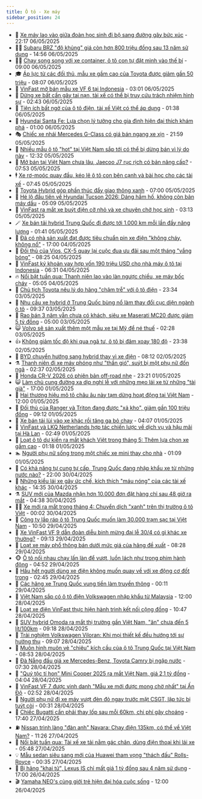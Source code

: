 ```yaml
---
title: Ô tô - Xe máy
sidebar_position: 24
---
```


<!-- dantri-o-to-xe-may:START -->
- 🤡 [Xe máy lao vào giữa đoàn học sinh đi bộ sang đường gây bức xúc](https://dantri.com.vn/o-to-xe-may/xe-may-lao-vao-giua-doan-hoc-sinh-di-bo-sang-duong-gay-buc-xuc-20250507013009365.htm) - 22:17 06/05/2025
- 🧑‍💻 [Subaru BRZ &quot;độ khủng&quot; giá còn hơn 800 triệu đồng sau 13 năm sử dụng](https://dantri.com.vn/o-to-xe-may/subaru-brz-do-khung-gia-con-hon-800-trieu-dong-sau-13-nam-su-dung-20250505113142888.htm) - 14:56 06/05/2025
- 🧑‍💻 [Chạy song song với xe container, ô tô con tự đặt mình vào thế bí](https://dantri.com.vn/o-to-xe-may/chay-song-song-voi-xe-container-o-to-con-tu-dat-minh-vao-the-bi-20250506145249068.htm) - 09:00 06/05/2025
- 🎓 [Áp lực từ các đối thủ, mẫu xe gầm cao của Toyota được giảm gần 50 triệu](https://dantri.com.vn/o-to-xe-may/ap-luc-tu-cac-doi-thu-mau-xe-gam-cao-cua-toyota-duoc-giam-gan-50-trieu-20250505141542584.htm) - 08:07 06/05/2025
- 🌊 [VinFast mở bán mẫu xe VF 6 tại Indonesia](https://dantri.com.vn/o-to-xe-may/vinfast-mo-ban-mau-xe-vf-6-tai-indonesia-20250506094914838.htm) - 03:01 06/05/2025
- 🥷 [Dừng xe bất cẩn gây tai nạn, tài xế có thể bị truy cứu trách nhiệm hình sự](https://dantri.com.vn/o-to-xe-may/dung-xe-bat-can-gay-tai-nan-tai-xe-co-the-bi-truy-cuu-trach-nhiem-hinh-su-20250506091903513.htm) - 02:43 06/05/2025
- 🤩 [Tiện ích bất ngờ của ô tô điện, tài xế Việt có thể áp dụng](https://dantri.com.vn/o-to-xe-may/tien-ich-bat-ngo-cua-o-to-dien-tai-xe-viet-co-the-ap-dung-20250505232917507.htm) - 01:38 06/05/2025
- 🫶 [Hyundai Santa Fe: Lựa chọn lý tưởng cho gia đình hiện đại thích khám phá](https://dantri.com.vn/o-to-xe-may/hyundai-santa-fe-lua-chon-ly-tuong-cho-gia-dinh-hien-dai-thich-kham-pha-20250505150432114.htm) - 01:00 06/05/2025
- 🎭 [Chiếc xe nhái Mercedes G-Class có giá bán ngang xe xịn](https://dantri.com.vn/o-to-xe-may/chiec-xe-nhai-mercedes-g-class-co-gia-ban-ngang-xe-xin-20250505172116168.htm) - 21:59 05/05/2025
- 🌁 [Nhiều mẫu ô tô &quot;hot&quot; tại Việt Nam sắp tới có thể bị dừng bán vì lý do này](https://dantri.com.vn/o-to-xe-may/nhieu-mau-o-to-hot-tai-viet-nam-sap-toi-co-the-bi-dung-ban-vi-ly-do-nay-20250505154906380.htm) - 12:32 05/05/2025
- 🦩 [Mở bán tại Việt Nam chưa lâu, Jaecoo J7 rục rịch có bản nâng cấp?](https://dantri.com.vn/o-to-xe-may/mo-ban-tai-viet-nam-chua-lau-jaecoo-j7-ruc-rich-co-ban-nang-cap-20250505132140090.htm) - 07:53 05/05/2025
- 🕴 [Xe rơ-moóc quay đầu, kéo lê ô tô con bên cạnh và bài học cho các tài xế](https://dantri.com.vn/o-to-xe-may/xe-ro-mooc-quay-dau-keo-le-o-to-con-ben-canh-va-bai-hoc-cho-cac-tai-xe-20250505121245273.htm) - 07:45 05/05/2025
- 🎡 [Toyota Hybrid góp phần thúc đẩy giao thông xanh](https://dantri.com.vn/o-to-xe-may/toyota-hybrid-gop-phan-thuc-day-giao-thong-xanh-20250505114455946.htm) - 07:00 05/05/2025
- 📝 [Hé lộ đầu tiên về Hyundai Tucson 2026: Dáng hầm hố, không còn bản máy dầu](https://dantri.com.vn/o-to-xe-may/he-lo-dau-tien-ve-hyundai-tucson-2026-dang-ham-ho-khong-con-ban-may-dau-20250505114414758.htm) - 05:09 05/05/2025
- 🧐 [VinFast ra mắt xe buýt điện cỡ nhỏ và xe chuyên chở học sinh](https://dantri.com.vn/o-to-xe-may/vinfast-ra-mat-xe-buyt-dien-co-nho-va-xe-chuyen-cho-hoc-sinh-20250505100420897.htm) - 03:13 05/05/2025
- 🪄 [Xe bán tải hybrid Trung Quốc đi được tới 1.000 km mỗi lần đầy năng lượng](https://dantri.com.vn/o-to-xe-may/xe-ban-tai-hybrid-trung-quoc-di-duoc-toi-1000-km-moi-lan-day-nang-luong-20250505084054257.htm) - 01:41 05/05/2025
- 🧰 [Đã có nhà sản xuất đạt được tiêu chuẩn pin xe điện &quot;không cháy, không nổ&quot;](https://dantri.com.vn/o-to-xe-may/da-co-nha-san-xuat-dat-duoc-tieu-chuan-pin-xe-dien-khong-chay-khong-no-20250504210353679.htm) - 17:00 04/05/2025
- 🚀 [Đối thủ của Vios, CX-5 quay lại cuộc đua ưu đãi sau một tháng &quot;vắng bóng&quot;](https://dantri.com.vn/o-to-xe-may/doi-thu-cua-vios-cx-5-quay-lai-cuoc-dua-uu-dai-sau-mot-thang-vang-bong-20250504132708802.htm) - 08:25 04/05/2025
- 💪 [VinFast ký khoản vay hợp vốn 190 triệu USD cho nhà máy ô tô tại Indonesia](https://dantri.com.vn/o-to-xe-may/vinfast-ky-khoan-vay-hop-von-190-trieu-usd-cho-nha-may-o-to-tai-indonesia-20250503203028361.htm) - 06:31 04/05/2025
- 🔥 [Nổi bật tuần qua: Thanh niên lao vào làn ngược chiều, xe máy bốc cháy](https://dantri.com.vn/o-to-xe-may/noi-bat-tuan-qua-thanh-nien-lao-vao-lan-nguoc-chieu-xe-may-boc-chay-20250504113401639.htm) - 05:05 04/05/2025
- 🐲 [Chủ tịch Toyota nêu lý do hãng &quot;chậm trễ&quot; với ô tô điện](https://dantri.com.vn/o-to-xe-may/chu-tich-toyota-neu-ly-do-hang-cham-tre-voi-o-to-dien-20250503200057880.htm) - 23:34 03/05/2025
- 🌋 [Nhu cầu xe hybrid ở Trung Quốc bùng nổ làm thay đổi cục diện ngành ô tô](https://dantri.com.vn/o-to-xe-may/nhu-cau-xe-hybrid-o-trung-quoc-bung-no-lam-thay-doi-cuc-dien-nganh-o-to-20250503163620388.htm) - 09:37 03/05/2025
- 🤩 [Rao bán 3 năm vẫn chưa có khách, siêu xe Maserati MC20 được giảm 5 tỷ đồng](https://dantri.com.vn/o-to-xe-may/rao-ban-3-nam-van-chua-co-khach-sieu-xe-maserati-mc20-duoc-giam-5-ty-dong-20250503021803962.htm) - 05:00 03/05/2025
- 😺 [Volvo sẽ sản xuất thêm một mẫu xe tại Mỹ để né thuế](https://dantri.com.vn/o-to-xe-may/volvo-se-san-xuat-them-mot-mau-xe-tai-my-de-ne-thue-20250503010358488.htm) - 02:28 03/05/2025
- 👍 [Không giảm tốc độ khi qua ngã tư, ô tô bị đâm xoay 180 độ](https://dantri.com.vn/o-to-xe-may/khong-giam-toc-do-khi-qua-nga-tu-o-to-bi-dam-xoay-180-do-20250503024840217.htm) - 23:38 02/05/2025
- 🎃 [BYD chuyển hướng sang hybrid thay vì xe điện](https://dantri.com.vn/o-to-xe-may/byd-chuyen-huong-sang-hybrid-thay-vi-xe-dien-20250502110544306.htm) - 08:12 02/05/2025
- ⚗️ [Thanh niên đi xe máy phóng như &quot;thần gió&quot;, suýt bị một phụ nữ đốn ngã](https://dantri.com.vn/o-to-xe-may/thanh-nien-di-xe-may-phong-nhu-than-gio-suyt-bi-mot-phu-nu-don-nga-20250502013708305.htm) - 02:37 02/05/2025
- 🦄 [Honda CR-V 2026 có phiên bản off-road nhẹ](https://dantri.com.vn/o-to-xe-may/honda-cr-v-2026-co-phien-ban-off-road-nhe-20250501221318817.htm) - 23:21 01/05/2025
- 😺 [Làm chủ cung đường xa dịp nghỉ lễ với những mẹo lái xe từ những &quot;tài già&quot;](https://dantri.com.vn/o-to-xe-may/lam-chu-cung-duong-xa-dip-nghi-le-voi-nhung-meo-lai-xe-tu-nhung-tai-gia-20250501221333312.htm) - 17:00 01/05/2025
- 💼 [Hai thương hiệu mô tô châu âu này tạm dừng hoạt động tại Việt Nam](https://dantri.com.vn/o-to-xe-may/hai-thuong-hieu-mo-to-chau-au-nay-tam-dung-hoat-dong-tai-viet-nam-20250501090535834.htm) - 12:00 01/05/2025
- 💃 [Đối thủ của Ranger và Triton đang được &quot;xả kho&quot;, giảm gần 100 triệu đồng](https://dantri.com.vn/o-to-xe-may/doi-thu-cua-ranger-va-triton-dang-duoc-xa-kho-giam-gan-100-trieu-dong-20250430134028375.htm) - 09:12 01/05/2025
- 🚀 [Xe bán tải lùi vào xe khác rồi tăng ga bỏ chạy](https://dantri.com.vn/o-to-xe-may/xe-ban-tai-lui-vao-xe-khac-roi-tang-ga-bo-chay-20250501110218341.htm) - 04:07 01/05/2025
- 🤩 [VinFast và LKQ Netherlands hợp tác chiến lược về dịch vụ và hậu mãi tại Hà Lan](https://dantri.com.vn/o-to-xe-may/vinfast-va-lkq-netherlands-hop-tac-chien-luoc-ve-dich-vu-va-hau-mai-tai-ha-lan-20250501094913632.htm) - 02:49 01/05/2025
- 💪 [Loạt ô tô dự kiến ra mắt khách Việt trong tháng 5: Thêm lựa chọn xe gầm cao](https://dantri.com.vn/o-to-xe-may/loat-o-to-du-kien-ra-mat-khach-viet-trong-thang-5-them-lua-chon-xe-gam-cao-20250430125636000.htm) - 01:18 01/05/2025
- 🏊 [Người phụ nữ sống trong một chiếc xe mini thay cho nhà](https://dantri.com.vn/o-to-xe-may/nguoi-phu-nu-song-trong-mot-chiec-xe-mini-thay-cho-nha-20250501003301570.htm) - 01:09 01/05/2025
- 💄 [Có khả năng tự cung tự cấp, Trung Quốc đang nhập khẩu xe từ những nước nào?](https://dantri.com.vn/o-to-xe-may/co-kha-nang-tu-cung-tu-cap-trung-quoc-dang-nhap-khau-xe-tu-nhung-nuoc-nao-20250430141817511.htm) - 22:00 30/04/2025
- 👺 [Những kiểu lái xe gây ức chế, kích thích &quot;máu nóng&quot; của các tài xế khác](https://dantri.com.vn/o-to-xe-may/nhung-kieu-lai-xe-gay-uc-che-kich-thich-mau-nong-cua-cac-tai-xe-khac-20250429144222083.htm) - 14:35 30/04/2025
- ⚗️ [SUV mới của Mazda nhận hơn 10.000 đơn đặt hàng chỉ sau 48 giờ ra mắt](https://dantri.com.vn/o-to-xe-may/suv-moi-cua-mazda-nhan-hon-10000-don-dat-hang-chi-sau-48-gio-ra-mat-20250430113757130.htm) - 04:38 30/04/2025
- 🧑‍🏫 [Xe mới ra mắt trong tháng 4: Chuyển dịch &quot;xanh&quot; trên thị trường ô tô Việt](https://dantri.com.vn/o-to-xe-may/xe-moi-ra-mat-trong-thang-4-chuyen-dich-xanh-tren-thi-truong-o-to-viet-20250428121643086.htm) - 00:02 30/04/2025
- 🦒 [Công ty lắp ráp ô tô Trung Quốc muốn làm 30.000 trạm sạc tại Việt Nam](https://dantri.com.vn/o-to-xe-may/cong-ty-lap-rap-o-to-trung-quoc-muon-lam-30000-tram-sac-tai-viet-nam-20250429170640841.htm) - 10:50 29/04/2025
- 🐘 [Xe VinFast VF 9 dẫn đoàn diễu binh mừng đại lễ 30/4 có gì khác xe thường?](https://dantri.com.vn/o-to-xe-may/xe-vinfast-vf-9-dan-doan-dieu-binh-mung-dai-le-304-co-gi-khac-xe-thuong-20250429160733548.htm) - 09:13 29/04/2025
- 🧠 [Loạt xe máy phổ thông bán dưới mức giá của hãng đề xuất](https://dantri.com.vn/o-to-xe-may/loat-xe-may-pho-thong-ban-duoi-muc-gia-cua-hang-de-xuat-20250429122647781.htm) - 08:28 29/04/2025
- 🐵 [Ô tô nối nhau chạy lấn làn để vượt, luồn lách như trong phim hành động](https://dantri.com.vn/o-to-xe-may/o-to-noi-nhau-chay-lan-lan-de-vuot-luon-lach-nhu-trong-phim-hanh-dong-20250429111531618.htm) - 04:52 29/04/2025
- 🤭 [Hầu hết người dùng xe điện không muốn quay về với xe động cơ đốt trong](https://dantri.com.vn/o-to-xe-may/hau-het-nguoi-dung-xe-dien-khong-muon-quay-ve-voi-xe-dong-co-dot-trong-20250428095452447.htm) - 02:45 29/04/2025
- 🤠 [Các hãng xe Trung Quốc vung tiền làm truyền thông](https://dantri.com.vn/o-to-xe-may/cac-hang-xe-trung-quoc-vung-tien-lam-truyen-thong-20250429002957707.htm) - 00:11 29/04/2025
- 🫶 [Việt Nam sắp có ô tô điện Volkswagen nhập khẩu từ Malaysia](https://dantri.com.vn/o-to-xe-may/viet-nam-sap-co-o-to-dien-volkswagen-nhap-khau-tu-malaysia-20250428114914441.htm) - 12:00 28/04/2025
- 🚀 [Loạt xe điện VinFast thực hiện hành trình kết nối cộng đồng](https://dantri.com.vn/o-to-xe-may/loat-xe-dien-vinfast-thuc-hien-hanh-trinh-ket-noi-cong-dong-20250428170705727.htm) - 10:47 28/04/2025
- 🎊 [SUV hybrid Omoda ra mắt thị trường gần Việt Nam, &quot;ăn&quot; chưa đến 5 lít/100km](https://dantri.com.vn/o-to-xe-may/suv-hybrid-omoda-ra-mat-thi-truong-gan-viet-nam-an-chua-den-5-lit100km-20250428161730899.htm) - 09:18 28/04/2025
- 🦄 [Trải nghiệm Volkswagen Viloran: Khi mọi thiết kế đều hướng tới sự hưởng thụ](https://dantri.com.vn/o-to-xe-may/trai-nghiem-volkswagen-viloran-khi-moi-thiet-ke-deu-huong-toi-su-huong-thu-20250428154718361.htm) - 09:07 28/04/2025
- 🥷 [Muôn hình muôn vẻ &quot;chiêu&quot; kích cầu của ô tô Trung Quốc tại Việt Nam](https://dantri.com.vn/o-to-xe-may/muon-hinh-muon-ve-chieu-kich-cau-cua-o-to-trung-quoc-tai-viet-nam-20250427152440960.htm) - 08:53 28/04/2025
- 🦏 [Đà Nẵng đấu giá xe Mercedes-Benz, Toyota Camry bị ngập nước](https://dantri.com.vn/o-to-xe-may/da-nang-dau-gia-xe-mercedes-benz-toyota-camry-bi-ngap-nuoc-20250428142445775.htm) - 07:30 28/04/2025
- 🤗 [&quot;Quý tộc tí hon&quot; Mini Cooper 2025 ra mắt Việt Nam, giá 2,1 tỷ đồng](https://dantri.com.vn/o-to-xe-may/quy-toc-ti-hon-mini-cooper-2025-ra-mat-viet-nam-gia-21-ty-dong-20250428105938698.htm) - 04:04 28/04/2025
- 🐲 [VinFast VF 7 được vinh danh &quot;Mẫu xe mới được mong chờ nhất&quot; tại Ấn Độ](https://dantri.com.vn/o-to-xe-may/vinfast-vf-7-duoc-vinh-danh-mau-xe-moi-duoc-mong-cho-nhat-tai-an-do-20250428092253810.htm) - 02:52 28/04/2025
- 🤭 [Người phụ nữ đi xe máy vượt đèn đỏ ngay trước mặt CSGT, lập tức bị tuýt còi](https://dantri.com.vn/o-to-xe-may/nguoi-phu-nu-di-xe-may-vuot-den-do-ngay-truoc-mat-csgt-lap-tuc-bi-tuyt-coi-20250428003948477.htm) - 00:31 28/04/2025
- 🐻 [Chiếc Bugatti cần phải thay lốp sau mỗi 60km, chi phí gây choáng](https://dantri.com.vn/o-to-xe-may/chiec-bugatti-can-phai-thay-lop-sau-moi-60km-chi-phi-gay-choang-20250427173119002.htm) - 17:40 27/04/2025
- ⛽️ [Nissan trình làng &quot;đàn anh&quot; Navara: Chạy điện 135km, có thể về Việt Nam?](https://dantri.com.vn/o-to-xe-may/nissan-trinh-lang-dan-anh-navara-chay-dien-135km-co-the-ve-viet-nam-20250427182446157.htm) - 11:26 27/04/2025
- 🫣 [Nổi bật tuần qua: Tài xế xe tải nằm gác chân, dùng điện thoại khi lái xe](https://dantri.com.vn/o-to-xe-may/noi-bat-tuan-qua-tai-xe-xe-tai-nam-gac-chan-dung-dien-thoai-khi-lai-xe-20250427124817049.htm) - 05:48 27/04/2025
- 💡 [Mẫu sedan siêu sang mới của Huawei tham vọng &quot;thách đấu&quot; Rolls-Royce](https://dantri.com.vn/o-to-xe-may/mau-sedan-sieu-sang-moi-cua-huawei-tham-vong-thach-dau-rolls-royce-20250427014811512.htm) - 00:35 27/04/2025
- 💪 [Bị hãng &quot;khai tử&quot;, Lexus IS chỉ mất giá 1 tỷ đồng sau 4 năm sử dụng](https://dantri.com.vn/o-to-xe-may/bi-hang-khai-tu-lexus-is-chi-mat-gia-1-ty-dong-sau-4-nam-su-dung-20250426210226799.htm) - 17:00 26/04/2025
- 🎬 [Yamaha NEO&#39;s cùng giới trẻ hiện đại hóa cuộc sống](https://dantri.com.vn/o-to-xe-may/yamaha-neos-cung-gioi-tre-hien-dai-hoa-cuoc-song-20250425180237656.htm) - 12:00 26/04/2025<!-- dantri-o-to-xe-may:END -->
